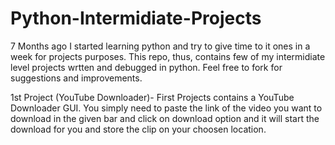 # Python-Intermidiate-Projects
7 Months ago I started learning python and try to give time to it ones in a week for projects purposes. This repo, thus, contains few of my intermidiate level projects wrtten and debugged in python. Feel free to fork for suggestions and improvements.

1st Project (YouTube Downloader)-
First Projects contains a YouTube Downloader GUI. You simply need to paste the link of the video you want to download in the given bar and click on download option and it will start the download for you and store the clip on your choosen location.
